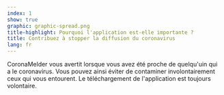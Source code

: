 ```yaml
---
index: 1
show: true
graphic: graphic-spread.png
title-highlight: Pourquoi l'application est-elle importante ?
title: Contribuez à stopper la diffusion du coronavirus
lang: fr
---
```


CoronaMelder vous avertit lorsque vous avez été proche de quelqu'uin qui a le coronavirus. Vous pouvez ainsi éviter de contaminer involontairement ceux qui vous entourent. Le téléchargement de l'application est toujours volontaire.
